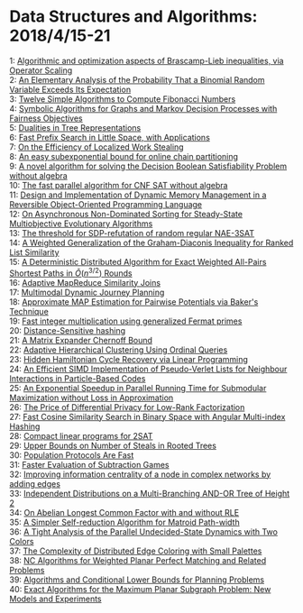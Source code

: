 # Data Structures and Algorithms: 2018/4/15-21  
1: [Algorithmic and optimization aspects of Brascamp-Lieb inequalities, via  Operator Scaling](https://doi.org/10.48550/arXiv.1607.06711)  
2: [An Elementary Analysis of the Probability That a Binomial Random  Variable Exceeds Its Expectation](https://doi.org/10.48550/arXiv.1712.00519)  
3: [Twelve Simple Algorithms to Compute Fibonacci Numbers](https://doi.org/10.48550/arXiv.1803.07199)  
4: [Symbolic Algorithms for Graphs and Markov Decision Processes with  Fairness Objectives](https://doi.org/10.48550/arXiv.1804.00206)  
5: [Dualities in Tree Representations](https://doi.org/10.48550/arXiv.1804.04263)  
6: [Fast Prefix Search in Little Space, with Applications](https://doi.org/10.48550/arXiv.1804.04720)  
7: [On the Efficiency of Localized Work Stealing](https://doi.org/10.48550/arXiv.1804.04773)  
8: [An easy subexponential bound for online chain partitioning](https://doi.org/10.48550/arXiv.1410.3247)  
9: [A novel algorithm for solving the Decision Boolean Satisfiability  Problem without algebra](https://doi.org/10.48550/arXiv.1605.07503)  
10: [The fast parallel algorithm for CNF SAT without algebra](https://doi.org/10.48550/arXiv.1701.04777)  
11: [Design and Implementation of Dynamic Memory Management in a Reversible  Object-Oriented Programming Language](https://doi.org/10.48550/arXiv.1804.05097)  
12: [On Asynchronous Non-Dominated Sorting for Steady-State Multiobjective  Evolutionary Algorithms](https://doi.org/10.48550/arXiv.1804.05208)  
13: [The threshold for SDP-refutation of random regular NAE-3SAT](https://doi.org/10.48550/arXiv.1804.05230)  
14: [A Weighted Generalization of the Graham-Diaconis Inequality for Ranked  List Similarity](https://doi.org/10.48550/arXiv.1804.05420)  
15: [A Deterministic Distributed Algorithm for Exact Weighted All-Pairs  Shortest Paths in $\tilde{O}(n^{3/2})$ Rounds](https://doi.org/10.48550/arXiv.1804.05441)  
16: [Adaptive MapReduce Similarity Joins](https://doi.org/10.48550/arXiv.1804.05615)  
17: [Multimodal Dynamic Journey Planning](https://doi.org/10.48550/arXiv.1804.05644)  
18: [Approximate MAP Estimation for Pairwise Potentials via Baker's Technique](https://doi.org/10.48550/arXiv.1412.0340)  
19: [Fast integer multiplication using generalized Fermat primes](https://doi.org/10.48550/arXiv.1502.02800)  
20: [Distance-Sensitive hashing](https://doi.org/10.48550/arXiv.1703.07867)  
21: [A Matrix Expander Chernoff Bound](https://doi.org/10.48550/arXiv.1704.03864)  
22: [Adaptive Hierarchical Clustering Using Ordinal Queries](https://doi.org/10.48550/arXiv.1708.00149)  
23: [Hidden Hamiltonian Cycle Recovery via Linear Programming](https://doi.org/10.48550/arXiv.1804.05436)  
24: [An Efficient SIMD Implementation of Pseudo-Verlet Lists for Neighbour  Interactions in Particle-Based Codes](https://doi.org/10.48550/arXiv.1804.06231)  
25: [An Exponential Speedup in Parallel Running Time for Submodular  Maximization without Loss in Approximation](https://doi.org/10.48550/arXiv.1804.06355)  
26: [The Price of Differential Privacy for Low-Rank Factorization](https://doi.org/10.48550/arXiv.1604.01429)  
27: [Fast Cosine Similarity Search in Binary Space with Angular Multi-index  Hashing](https://doi.org/10.48550/arXiv.1610.00574)  
28: [Compact linear programs for 2SAT](https://doi.org/10.48550/arXiv.1702.06723)  
29: [Upper Bounds on Number of Steals in Rooted Trees](https://doi.org/10.48550/arXiv.1706.03184)  
30: [Population Protocols Are Fast](https://doi.org/10.48550/arXiv.1802.06872)  
31: [Faster Evaluation of Subtraction Games](https://doi.org/10.48550/arXiv.1804.06515)  
32: [Improving information centrality of a node in complex networks by adding  edges](https://doi.org/10.48550/arXiv.1804.06540)  
33: [Independent Distributions on a Multi-Branching AND-OR Tree of Height 2](https://doi.org/10.48550/arXiv.1804.06601)  
34: [On Abelian Longest Common Factor with and without RLE](https://doi.org/10.48550/arXiv.1804.06809)  
35: [A Simpler Self-reduction Algorithm for Matroid Path-width](https://doi.org/10.48550/arXiv.1605.09520)  
36: [A Tight Analysis of the Parallel Undecided-State Dynamics with Two  Colors](https://doi.org/10.48550/arXiv.1707.05135)  
37: [The Complexity of Distributed Edge Coloring with Small Palettes](https://doi.org/10.48550/arXiv.1708.04290)  
38: [NC Algorithms for Weighted Planar Perfect Matching and Related Problems](https://doi.org/10.48550/arXiv.1709.07869)  
39: [Algorithms and Conditional Lower Bounds for Planning Problems](https://doi.org/10.48550/arXiv.1804.07031)  
40: [Exact Algorithms for the Maximum Planar Subgraph Problem: New Models and  Experiments](https://doi.org/10.48550/arXiv.1804.07143)  
